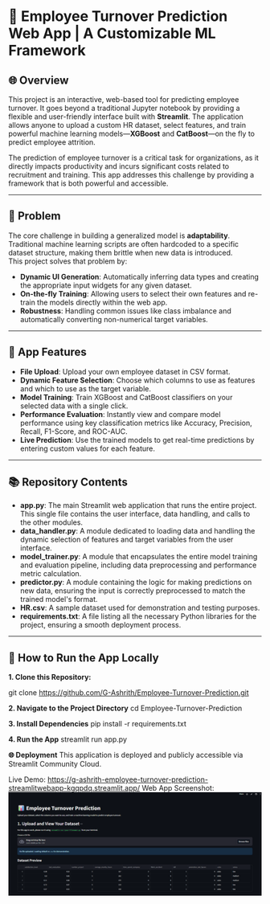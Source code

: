 # 🚀 Employee Turnover Prediction Web App | A Customizable ML Framework

## 🌐 Overview
This project is an interactive, web-based tool for predicting employee turnover. It goes beyond a traditional Jupyter notebook by providing a flexible and user-friendly interface built with **Streamlit**. The application allows anyone to upload a custom HR dataset, select features, and train powerful machine learning models—**XGBoost** and **CatBoost**—on the fly to predict employee attrition.

The prediction of employee turnover is a critical task for organizations, as it directly impacts productivity and incurs significant costs related to recruitment and training. This app addresses this challenge by providing a framework that is both powerful and accessible.

---

## 🌟 Problem
The core challenge in building a generalized model is **adaptability**. Traditional machine learning scripts are often hardcoded to a specific dataset structure, making them brittle when new data is introduced.  
This project solves that problem by:

- **Dynamic UI Generation**: Automatically inferring data types and creating the appropriate input widgets for any given dataset.  
- **On-the-fly Training**: Allowing users to select their own features and re-train the models directly within the web app.  
- **Robustness**: Handling common issues like class imbalance and automatically converting non-numerical target variables.  

---

## 🚀 App Features
- **File Upload**: Upload your own employee dataset in CSV format.  
- **Dynamic Feature Selection**: Choose which columns to use as features and which to use as the target variable.  
- **Model Training**: Train XGBoost and CatBoost classifiers on your selected data with a single click.  
- **Performance Evaluation**: Instantly view and compare model performance using key classification metrics like Accuracy, Precision, Recall, F1-Score, and ROC-AUC.  
- **Live Prediction**: Use the trained models to get real-time predictions by entering custom values for each feature.  

---

## 📚 Repository Contents
- **app.py**: The main Streamlit web application that runs the entire project. This single file contains the user interface, data handling, and calls to the other modules.  
- **data_handler.py**: A module dedicated to loading data and handling the dynamic selection of features and target variables from the user interface.  
- **model_trainer.py**: A module that encapsulates the entire model training and evaluation pipeline, including data preprocessing and performance metric calculation.  
- **predictor.py**: A module containing the logic for making predictions on new data, ensuring the input is correctly preprocessed to match the trained model's format.  
- **HR.csv**: A sample dataset used for demonstration and testing purposes.  
- **requirements.txt**: A file listing all the necessary Python libraries for the project, ensuring a smooth deployment process.  

---

## 🚀 How to Run the App Locally

**1. Clone this Repository:**

git clone https://github.com/G-Ashrith/Employee-Turnover-Prediction.git

**2. Navigate to the Project Directory**
cd Employee-Turnover-Prediction

**3. Install Dependencies** 
pip install -r requirements.txt

**4. Run the App** 
streamlit run app.py


**🌐 Deployment**
   This application is deployed and publicly accessible via Streamlit Community Cloud.

   Live Demo: https://g-ashrith-employee-turnover-prediction-streamlitwebapp-kgqpdq.streamlit.app/
   Web App Screenshot: ![Web App Screenshot](Screenshots/webapp%20ss.png)
  

